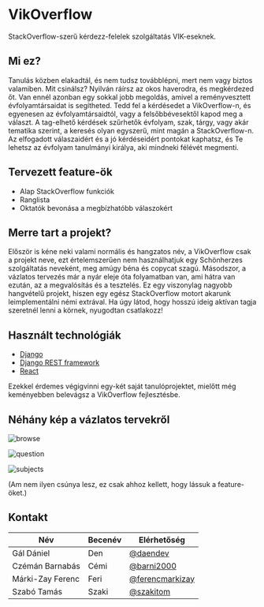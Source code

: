 # VikOverflow
StackOverflow-szerű kérdezz-felelek szolgáltatás VIK-eseknek.
## Mi ez?
Tanulás közben elakadtál, és nem tudsz továbblépni, mert nem vagy biztos valamiben. Mit csinálsz? Nyilván ráírsz az okos haverodra, és megkérdezed őt. Van ennél azonban egy sokkal jobb megoldás, amivel a reményvesztett évfolyamtársaidat is segítheted.
Tedd fel a kérdésedet a VikOverflow-n, és egyenesen az évfolyamtársaidtól, vagy a felsőbbévesektől kapod meg a választ. A tag-elhető kérdések szűrhetők évfolyam, szak, tárgy, vagy akár tematika szerint, a keresés olyan egyszerű, mint magán a StackOverflow-n. Az elfogadott válaszaidért és a jó kérdéseidért pontokat kaphatsz, és Te lehetsz az évfolyam tanulmányi királya, aki mindneki félévét megmenti.
## Tervezett feature-ök
* Alap StackOverflow funkciók
* Ranglista
* Oktatók bevonása a megbízhatóbb válaszokért
## Merre tart a projekt?
Először is kéne neki valami normális és hangzatos név, a VikOverflow csak a projekt neve, ezt értelemszerűen nem használhatjuk egy Schönherzes szolgáltatás neveként, meg amúgy béna és copycat szagú.
Másodszor, a vázlatos tervezés már a nyár eleje óta folyamatban van, ami hátra van ezután, az a megvalósítás és a tesztelés. Ez egy viszonylag nagyobb hangvételű projekt, hiszen egy egész StackOverflow motort akarunk leimplementálni némi extrával. Ha úgy látod, hogy hosszú ideig aktívan tagja szeretnél lenni a körnek, nyugodtan csatlakozz!
## Használt technológiák
* [Django](https://www.djangoproject.com/)
* [Django REST framework](http://www.django-rest-framework.org/)
* [React](https://reactjs.org/)

Ezekkel érdemes végigvinni egy-két saját tanulóprojektet, mielőtt még keményebben belevágsz a VikOverflow fejlesztésbe.
## Néhány kép a vázlatos tervekről
![browse](https://raw.githubusercontent.com/wiki/DevTeamSCH/vikoverflow/images/mockups/browse.PNG)

![question](https://raw.githubusercontent.com/wiki/DevTeamSCH/vikoverflow/images/mockups/question.PNG)

![subjects](https://raw.githubusercontent.com/wiki/DevTeamSCH/vikoverflow/images/mockups/subjects.PNG)

(Am nem ilyen csúnya lesz, ez csak ahhoz kellett, hogy lássuk a feature-öket.)
## Kontakt
|Név|Becenév|Elérhetőség|
|---|-------|-----|
|Gál Dániel|Den|[@daendev](https://github.com/daendev)|
|Czémán Barnabás|Cémi|[@barni2000](https://github.com/barni2000)|
|Márki-Zay Ferenc|Feri|[@ferencmarkizay](https://github.com/ferencmarkizay)|
|Szabó Tamás|Szaki|[@szakitom](https://github.com/szakitom)|
